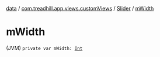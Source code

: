 [data](../../index.md) / [com.treadhill.app.views.customViews](../index.md) / [Slider](index.md) / [mWidth](./m-width.md)

# mWidth

(JVM) `private var mWidth: `[`Int`](https://kotlinlang.org/api/latest/jvm/stdlib/kotlin/-int/index.html)